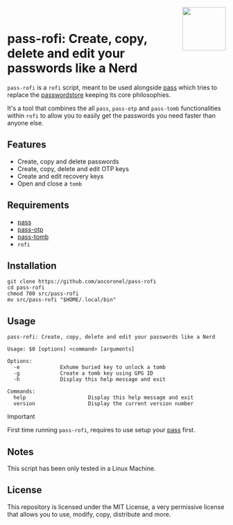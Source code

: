 <img src="https://git.disroot.org/aocoronel/images/raw/branch/main/pass.png" align="right" height="100"/>
<br>

# pass-rofi: Create, copy, delete and edit your passwords like a Nerd

`pass-rofi` is a `rofi` script, meant to be used alongside [pass](https://github.com/aocoronel/pass) which tries to replace the [passwordstore](https://www.passwordstore.org/) keeping its core philosophies.

It's a tool that combines the all `pass`, `pass-otp` and `pass-tomb` functionalities within `rofi` to allow you to easily get the passwords you need faster than anyone else.

## Features

- Create, copy and delete passwords
- Create, copy, delete and edit OTP keys
- Create and edit recovery keys
- Open and close a `tomb`

## Requirements

- [pass](https://github.com/aocoronel/pass)
- [pass-otp](https://github.com/aocoronel/pass-otp)
- [pass-tomb](https://github.com/aocoronel/pass-tomb)
- `rofi`

## Installation

```
git clone https://github.com/aocoronel/pass-rofi
cd pass-rofi
chmod 700 src/pass-rofi
mv src/pass-rofi "$HOME/.local/bin"
```

## Usage

```
pass-rofi: Create, copy, delete and edit your passwords like a Nerd

Usage: $0 [options] <command> [arguments]

Options:
  -e             Exhume buried key to unlock a tomb
  -g             Create a tomb key using GPG ID
  -h             Display this help message and exit

Commands:
  help                    Display this help message and exit
  version                 Display the current version number
```

> [!IMPORTANT]
> First time running `pass-rofi`, requires to use setup your [pass](https://github.com/aocoronel/pass) first.

## Notes

This script has been only tested in a Linux Machine.

## License

This repository is licensed under the MIT License, a very permissive license that allows you to use, modify, copy, distribute and more.
